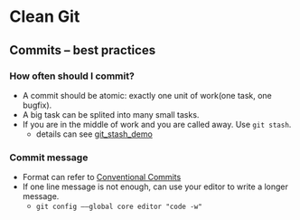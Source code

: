# Clean Git


## Commits – best practices

### How often should I commit?

- A commit should be atomic: exactly one unit of work(one task, one bugfix).
- A big task can be splited into many small tasks.
- If you are in the middle of work and you are called away. Use `git stash`.
  - details can see [git_stash_demo](./git_stash_demo.md)

### Commit message

- Format can refer to [Conventional Commits](https://www.conventionalcommits.org/en/v1.0.0/)
- If one line message is not enough, can use your editor to write a longer message.
  - `git config ––global core editor "code -w"`
